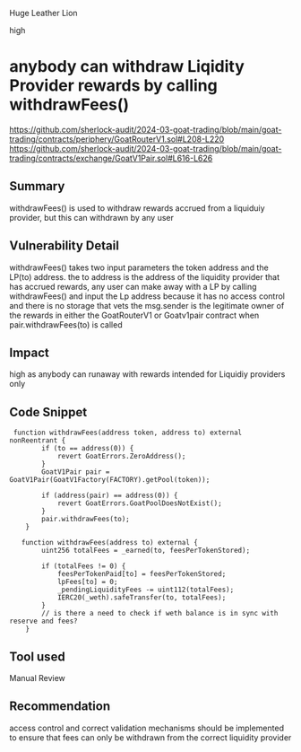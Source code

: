 Huge Leather Lion

high

# anybody can withdraw Liqidity Provider rewards by calling withdrawFees()

https://github.com/sherlock-audit/2024-03-goat-trading/blob/main/goat-trading/contracts/periphery/GoatRouterV1.sol#L208-L220
https://github.com/sherlock-audit/2024-03-goat-trading/blob/main/goat-trading/contracts/exchange/GoatV1Pair.sol#L616-L626
## Summary
withdrawFees() is used to withdraw rewards accrued from a liquiduiy provider, but this can withdrawn by any user
## Vulnerability Detail
withdrawFees() takes two input parameters  the token address and the LP(to) address. the to address is the address of the liquidity provider that has accrued rewards, any user can make away with a LP by calling  withdrawFees() and  input the Lp address because it has no access control and there is no storage that vets the msg.sender is the legitimate owner of the rewards in either  the GoatRouterV1  or  Goatv1pair contract when  pair.withdrawFees(to) is called
## Impact
high as anybody can runaway with rewards intended for Liquidiy providers only
## Code Snippet
```solidity
 function withdrawFees(address token, address to) external nonReentrant {
        if (to == address(0)) {
            revert GoatErrors.ZeroAddress();
        }
        GoatV1Pair pair = GoatV1Pair(GoatV1Factory(FACTORY).getPool(token));

        if (address(pair) == address(0)) {
            revert GoatErrors.GoatPoolDoesNotExist();
        }
        pair.withdrawFees(to);
    }

   function withdrawFees(address to) external {
        uint256 totalFees = _earned(to, feesPerTokenStored);

        if (totalFees != 0) {
            feesPerTokenPaid[to] = feesPerTokenStored;
            lpFees[to] = 0;
            _pendingLiquidityFees -= uint112(totalFees);
            IERC20(_weth).safeTransfer(to, totalFees);
        }
        // is there a need to check if weth balance is in sync with reserve and fees?
    }

```
## Tool used

Manual Review

## Recommendation
access control and correct validation mechanisms should be implemented to ensure that fees can only be withdrawn from the correct liquidity provider

